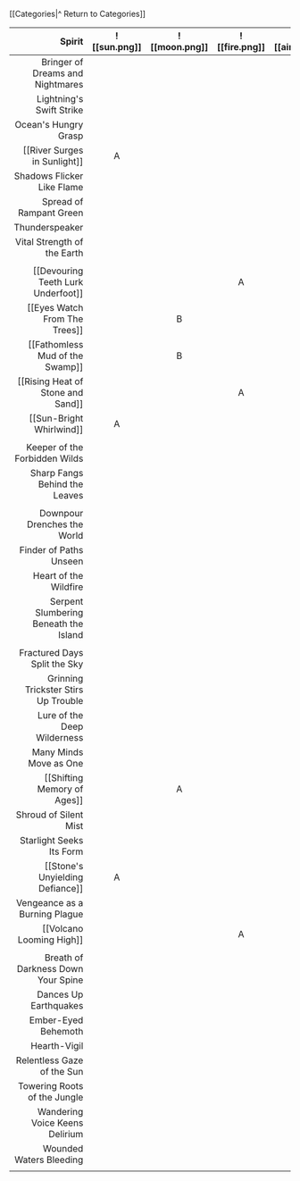 
[[Categories|^ Return to Categories]]

|                                Spirit | ![[sun.png]] | ![[moon.png]] | ![[fire.png]] | ![[air.png]] | ![[water.png]] | ![[earth.png]] | ![[plant.png]] | ![[animal.png]] |
| ------------------------------------: | :----------: | :-----------: | :-----------: | :----------: | :------------: | :------------: | :------------: | :-------------: |
|      Bringer of Dreams and Nightmares |              |               |               |              |                |                |                |                 |
|              Lightning's Swift Strike |              |               |               |              |                |                |                |                 |
|                  Ocean's Hungry Grasp |              |               |               |              |                |                |                |                 |
|          [[River Surges in Sunlight]] |      A       |               |               |              |       A        |       B        |                |                 |
|            Shadows Flicker Like Flame |              |               |               |              |                |                |                |                 |
|               Spread of Rampant Green |              |               |               |              |                |                |                |                 |
|                        Thunderspeaker |              |               |               |              |                |                |                |                 |
|           Vital Strength of the Earth |              |               |               |              |                |                |                |                 |
|                                       |              |               |               |              |                |                |                |                 |
|    [[Devouring Teeth Lurk Underfoot]] |              |               |       A       |              |                |       B        |                |        A        |
|         [[Eyes Watch From The Trees]] |              |       B       |               |      C       |                |                |       A        |                 |
|       [[Fathomless Mud of the Swamp]] |              |       B       |               |              |       A        |       B        |       C        |                 |
|     [[Rising Heat of Stone and Sand]] |              |               |       A       |      C       |                |       B        |                |                 |
|              [[Sun-Bright Whirlwind]] |      A       |               |               |      SS      |                |                |                |                 |
|                                       |              |               |               |              |                |                |                |                 |
|         Keeper of the Forbidden Wilds |              |               |               |              |                |                |                |                 |
|         Sharp Fangs Behind the Leaves |              |               |               |              |                |                |                |                 |
|                                       |              |               |               |              |                |                |                |                 |
|           Downpour Drenches the World |              |               |               |              |                |                |                |                 |
|                Finder of Paths Unseen |              |               |               |              |                |                |                |                 |
|                 Heart of the Wildfire |              |               |               |              |                |                |                |                 |
| Serpent Slumbering Beneath the Island |              |               |               |              |                |                |                |                 |
|                                       |              |               |               |              |                |                |                |                 |
|          Fractured Days Split the Sky |              |               |               |              |                |                |                |                 |
|   Grinning Trickster Stirs Up Trouble |              |               |               |              |                |                |                |                 |
|           Lure of the Deep Wilderness |              |               |               |              |                |                |                |                 |
|                Many Minds Move as One |              |               |               |              |                |                |                |                 |
|           [[Shifting Memory of Ages]] |              |       A       |               |      B       |                |       A        |                |                 |
|                 Shroud of Silent Mist |              |               |               |              |                |                |                |                 |
|              Starlight Seeks Its Form |              |               |               |              |                |                |                |                 |
|       [[Stone's Unyielding Defiance]] |      A       |               |               |              |                |       SS       |       B        |                 |
|         Vengeance as a Burning Plague |              |               |               |              |                |                |                |                 |
|              [[Volcano Looming High]] |              |               |       A       |      B       |                |       A        |                |                 |
|                                       |              |               |               |              |                |                |                |                 |
|    Breath of Darkness Down Your Spine |              |               |               |              |                |                |                |                 |
|                 Dances Up Earthquakes |              |               |               |              |                |                |                |                 |
|                   Ember-Eyed Behemoth |              |               |               |              |                |                |                |                 |
|                          Hearth-Vigil |              |               |               |              |                |                |                |                 |
|            Relentless Gaze of the Sun |              |               |               |              |                |                |                |                 |
|          Towering Roots of the Jungle |              |               |               |              |                |                |                |                 |
|        Wandering Voice Keens Delirium |              |               |               |              |                |                |                |                 |
|               Wounded Waters Bleeding |              |               |               |              |                |                |                |                 |
|                                       |              |               |               |              |                |                |                |                 |
